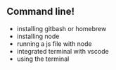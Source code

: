 ## Command line!

- installing gitbash or homebrew
- installing node
- running a js file with node
- integrated terminal with vscode
- using the terminal